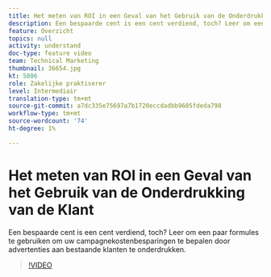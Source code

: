 ```yaml
---
title: Het meten van ROI in een Geval van het Gebruik van de Onderdrukking van de Klant
description: Een bespaarde cent is een cent verdiend, toch? Leer om een paar formules te gebruiken om uw campagnekostenbesparingen te bepalen door advertenties aan bestaande klanten te onderdrukken.
feature: Overzicht
topics: null
activity: understand
doc-type: feature video
team: Technical Marketing
thumbnail: 36654.jpg
kt: 5806
role: Zakelijke praktiserer
level: Intermediair
translation-type: tm+mt
source-git-commit: a7dc335e75697a7b1720eccdadbb9605fdeda798
workflow-type: tm+mt
source-wordcount: '74'
ht-degree: 1%

---
```



# Het meten van ROI in een Geval van het Gebruik van de Onderdrukking van de Klant

Een bespaarde cent is een cent verdiend, toch? Leer om een paar formules te gebruiken om uw campagnekostenbesparingen te bepalen door advertenties aan bestaande klanten te onderdrukken.

>[!VIDEO](https://video.tv.adobe.com/v/36654/?quality=12&learn=on)
